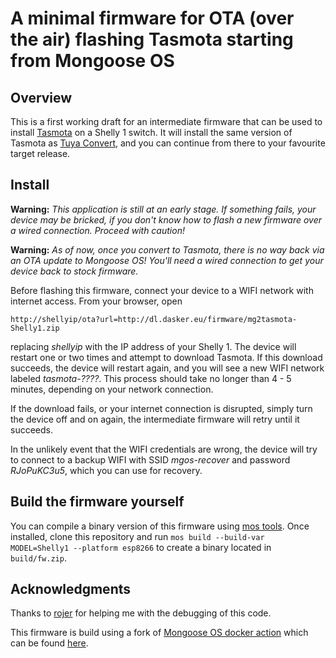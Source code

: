 # A minimal firmware for OTA (over the air) flashing Tasmota starting from Mongoose OS

## Overview

This is a first working draft for an intermediate firmware that can be used to
install [Tasmota](https://github.com/arendst/Tasmota) on a Shelly 1 switch. It
will install the same version of Tasmota as [Tuya Convert](https://github.com/ct-Open-Source/tuya-convert/),
and you can continue from there to your favourite target release.

## Install

**Warning:** _This application is still at an early stage. If something fails,
your device may be bricked, if you don't know how to flash a new firmware over a
wired connection. Proceed with caution!_

**Warning:** _As of now, once you convert to Tasmota, there is no way back via
an OTA update to Mongoose OS! You'll need a wired connection to get your device
back to stock firmware._

Before flashing this firmware, connect your device to a WIFI network with
internet access. From your browser, open

`http://shellyip/ota?url=http://dl.dasker.eu/firmware/mg2tasmota-Shelly1.zip`

replacing _shellyip_ with the IP address of your Shelly 1. The device will
restart one or two times and attempt to download Tasmota. If this download
succeeds, the device will restart again, and you will see a new WIFI network
labeled _tasmota-????_. This process should take no longer than 4 - 5 minutes,
depending on your network connection.

If the download fails, or your internet connection is disrupted, simply turn the
device off and on again, the intermediate firmware will retry until it succeeds.

In the unlikely event that the WIFI credentials are wrong, the device will try
to connect to a backup WIFI with SSID _mgos-recover_ and password _RJoPuKC3u5_,
which you can use for recovery.

## Build the firmware yourself

You can compile a binary version of this firmware using [mos tools](https://mongoose-os.com/docs/mongoose-os/quickstart/setup.md#1-download-and-install-mos-tool). Once installed, clone this repository and run
`mos build --build-var MODEL=Shelly1 --platform esp8266` to create a binary
located in `build/fw.zip`.

## Acknowledgments
Thanks to [rojer](https://github.com/rojer) for helping me with the debugging of
this code.

This firmware is build using a fork of [Mongoose OS docker action](https://github.com/dea82/mongoose-os-action)
which can be found [here](https://github.com/yaourdt/mongoose-os-action).
